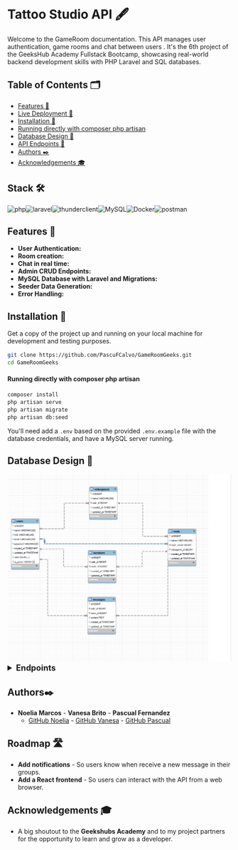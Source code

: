 # Tattoo Studio API 🖋️

Welcome to the GameRoom documentation. This API manages user authentication, game rooms and chat between users . It's the 6th project of the GeeksHub Academy Fullstack Bootcamp, showcasing real-world backend development skills with PHP Laravel and SQL databases.

## Table of Contents 🗂️


- [Features 🌟](#features-)
- [Live Deployment 📡](#live-deployment-)
- [Installation 🚀](#installation-)
- [Running directly with composer php artisan](#running-directly-with-composer-php-artisan)
- [Database Design 📖](#database-design-)
- [API Endpoints 🔌](#api-endpoints-)
- [Authors ✒️](#authors-)
- [Acknowledgements 🎓](#acknowledgements-)

## Stack 🛠️

<img src="https://upload.wikimedia.org/wikipedia/commons/thumb/2/27/PHP-logo.svg/2560px-PHP-logo.svg.png" alt="php" width=100/><img src="https://upload.wikimedia.org/wikipedia/commons/3/36/Logo.min.svg" alt="laravel" width=150 /><img src="https://pbs.twimg.com/profile_images/1376177684024340483/gB1sRr1__400x400.jpg" alt="thunderclient" width=50/><img src="https://qloudea.com/blog/wp-content/uploads/2022/11/mysql-logo.jpg" alt="MySQL" width =150/><img src="https://assets.stickpng.com/images/62a9c7c08ff6441a2952dad3.png" alt="Docker" width=80/><img src="https://cdn.cookielaw.org/logos/70564414-548a-4286-8ad7-04d95b172a08/e26443c0-68d1-47c8-b8fc-9bc765da2e95/3a159462-db70-43cf-a27d-f602a6baed44/pm-logo-horiz.png" alt="postman" width=120/>

## Features 🌟

- **User Authentication:** 
- **Room creation:** 
- **Chat in real time:** 
- **Admin CRUD Endpoints:** 
- **MySQL Database with Laravel and Migrations:** 
- **Seeder Data Generation:** 
- **Error Handling:** 

## Installation 🚀

Get a copy of the project up and running on your local machine for development and testing purposes.

```sh
git clone https://github.com/PascuFCalvo/GameRoomGeeks.git
cd GameRoomGeeks
```


#### Running directly with composer php artisan

```sh
composer install             
php artisan serve 
php artisan migrate            
php artisan db:seed            
```

You'll need add a `.env` based on the provided `.env.example` file with the database credentials, and have a MySQL server running.



## Database Design 📖

<img width="803" alt="ERD" src="./b19c045f-aa15-4800-a49c-1d79851ad4f5.jpg">





<details>
  <summary style="font-weight: bold; font-size: 1.3em;">Endpoints</summary>

-  ``Route::post('/register')`` Register users.
-  ``Route::post('/login')`` Login in the app.
-  ``Route::post('/logout')`` Logout from the app.
-  ``Route::post('/videogame')`` Put a new videogame on the database.
-  ``Route::put('/videogame/{id}')``Edit the data of a videogame.
-  ``Route::delete('/videogame/{id}')``Delete a videogame from the database.
-  ``Route::get('/videogame/{id}')``Get an especific videogame.
-  ``Route::get('/videogames')``Get a list of all videogames.
-  ``Route::get('/profile')``Show your user profile.
-  ``Route::put('/users/inactivate')``Inactivate a user.
-  ``Route::put('/users/activate/{id}')``Activate a user as a superadmin.
-  ``Route::put('/users')``Get a list of all users.
-  ``Route::put('/users/password')``Change your user password.
-  ``Route::post('/rooms')``Create a new game room.
-  ``Route::get('/rooms')``Get a list of all game rooms.
-  ``Route::get('/rooms/{id}')``Get an especific room.
-  ``Route::delete('/rooms/{id}')``Delete an especific room.
-  ``Route::put('/rooms/{id}')``Edit the data of a room.
-  ``Route::post('/member')``Create a new member to enter in a room.
-  ``Route::get('/members')``Get a list of all the members.
-  ``Route::delete('/member')``Delete a member.
-  ``Route::post('/messages')``Create a message.
-  ``Route::get('/messages')``Get a list of all messages.
-  ``Route::delete('/messages/{id}')``Delete a message.
-  ``Route::put('/messages/{id}')``Edit a message.

</details>

## Authors✒️

- **Noelia Marcos** - **Vanesa Brito** - **Pascual Fernandez**
  - [GitHub Noelia](https://github.com/Noeliamll) - [GitHub Vanesa](https://github.com/vanbrigo) - [GitHub Pascual](https://github.com/PascuFCalvo)

## Roadmap 🛣️

- **Add notifications** - So users know when receive a new message in their groups.
- **Add a React frontend** - So users can interact with the API from a web browser.

## Acknowledgements 🎓

- A big shoutout to the **Geekshubs Academy** and to my project partners for the opportunity to learn and grow as a developer.